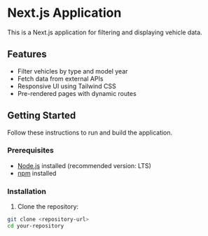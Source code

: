 # Next.js Application

This is a Next.js application for filtering and displaying vehicle data.

## Features

- Filter vehicles by type and model year
- Fetch data from external APIs
- Responsive UI using Tailwind CSS
- Pre-rendered pages with dynamic routes

## Getting Started

Follow these instructions to run and build the application.

### Prerequisites

- [Node.js](https://nodejs.org/) installed (recommended version: LTS)
- [npm](https://www.npmjs.com/) installed

### Installation

1. Clone the repository:

```bash
git clone <repository-url>
cd your-repository
```
